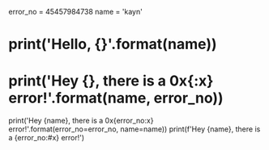 error_no = 45457984738
name = 'kayn'

# print('Hello, {}'.format(name))

# print('Hey {}, there is a 0x{:x} error!'.format(name, error_no))
print('Hey {name}, there is a 0x{error_no:x} error!'.format(error_no=error_no, name=name))
print(f'Hey {name}, there is a {error_no:#x} error!')